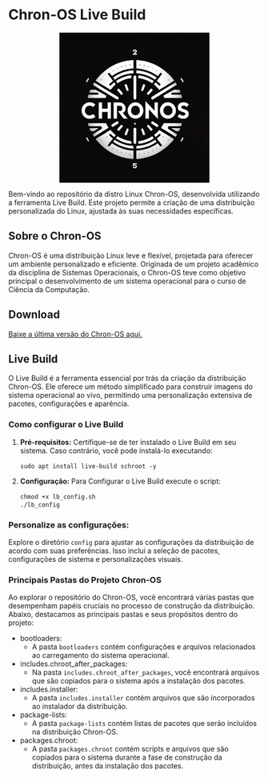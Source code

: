 # Chron-OS Live Build

<div  style="display: flex; align-items: center; justify-content: center;">
   <img style="margin: 0 auto;"  src="./assets/logo.jpeg" width="300px">
</div>

Bem-vindo ao repositório da distro Linux Chron-OS, desenvolvida utilizando a ferramenta Live Build. Este projeto permite a criação de uma distribuição personalizada do Linux, ajustada às suas necessidades específicas.

## Sobre o Chron-OS

Chron-OS é uma distribuição Linux leve e flexível, projetada para oferecer um ambiente personalizado e eficiente. Originada de um projeto acadêmico da disciplina de Sistemas Operacionais, o Chron-OS teve como objetivo principal o desenvolvimento de um sistema operacional para o curso de Ciência da Computação.

## Download
<a href="https://drive.google.com/file/d/1TB2SpmWnEsmooY7GPGt3TvDiMFB_e2i3/view?usp=drive_link" target="_blank">Baixe a última versão do Chron-OS aqui.</a>

## Live Build

O Live Build é a ferramenta essencial por trás da criação da distribuição Chron-OS. Ele oferece um método simplificado para construir imagens do sistema operacional ao vivo, permitindo uma personalização extensiva de pacotes, configurações e aparência.

### Como configurar o Live Build

1. **Pré-requisitos:**
   Certifique-se de ter instalado o Live Build em seu sistema. Caso contrário, você pode instalá-lo executando:
   ```
   sudo apt install live-build schroot -y
   ```
3. **Configuração:**
   Para Configurar o Live Build execute o script:
   ```
   chmod +x lb_config.sh
   ./lb_config
   ```
### Personalize as configurações:
Explore o diretório ``config`` para ajustar as configurações da distribuição de acordo com suas preferências. Isso inclui a seleção de pacotes, configurações de sistema e personalizações visuais.

### Principais Pastas do Projeto Chron-OS

Ao explorar o repositório do Chron-OS, você encontrará várias pastas que desempenham papéis cruciais no processo de construção da distribuição. Abaixo, destacamos as principais pastas e seus propósitos dentro do projeto:

- bootloaders:
  - A pasta `bootloaders` contém configurações e arquivos relacionados ao carregamento do sistema operacional.
- includes.chroot_after_packages:
  - Na pasta `includes.chroot_after_packages`, você encontrará arquivos que são copiados para o sistema após a instalação dos pacotes.
- includes.installer:
  - A pasta `includes.installer` contém arquivos que são incorporados ao instalador da distribuição.
- package-lists:
  - A pasta `package-lists` contém listas de pacotes que serão incluídos na distribuição Chron-OS. 
- packages.chroot:
  - A pasta `packages.chroot` contém scripts e arquivos que são copiados para o sistema durante a fase de construção da distribuição, antes da instalação dos pacotes.
